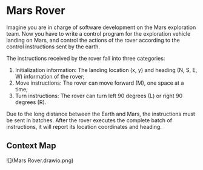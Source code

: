 # Mars Rover

Imagine you are in charge of software development on the Mars exploration team. Now you have to write a control program for the exploration vehicle landing on Mars, and control the actions of the rover according to the control instructions sent by the earth.

The instructions received by the rover fall into three categories:

1. Initialization information:
     The landing location (x, y) and heading (N, S, E, W) information of the rover;
2. Move instructions:
     The rover can move forward (M), one space at a time;
3. Turn instructions:
     The rover can turn left 90 degrees (L) or right 90 degrees (R).

Due to the long distance between the Earth and Mars, the instructions must be sent in batches. After the rover executes the complete batch of instructions, it will report its location coordinates and heading.

## Context Map
![](Mars Rover.drawio.png)